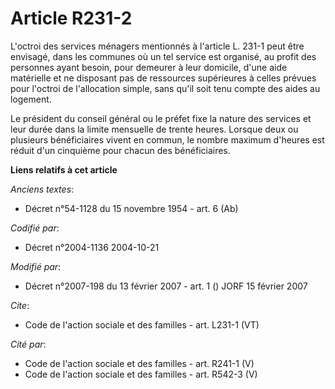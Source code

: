 # Article R231-2

L'octroi des services ménagers mentionnés à l'article L. 231-1 peut être envisagé, dans les communes où un tel service est
organisé, au profit des personnes ayant besoin, pour demeurer à leur domicile, d'une aide matérielle et ne disposant pas de
ressources supérieures à celles prévues pour l'octroi de l'allocation simple, sans qu'il soit tenu compte des aides au
logement. 

Le président du conseil général ou le préfet fixe la nature des services et leur durée dans la limite mensuelle de trente
heures. Lorsque deux ou plusieurs bénéficiaires vivent en commun, le nombre maximum d'heures est réduit d'un cinquième pour
chacun des bénéficiaires.

**Liens relatifs à cet article**

_Anciens textes_:

  - Décret n°54-1128 du 15 novembre 1954 - art. 6 (Ab)

_Codifié par_:

  - Décret n°2004-1136 2004-10-21

_Modifié par_:

  - Décret n°2007-198 du 13 février 2007 - art. 1 () JORF 15 février 2007

_Cite_:

  - Code de l'action sociale et des familles - art. L231-1 (VT)

_Cité par_:

  - Code de l'action sociale et des familles - art. R241-1 (V)
  - Code de l'action sociale et des familles - art. R542-3 (V)
